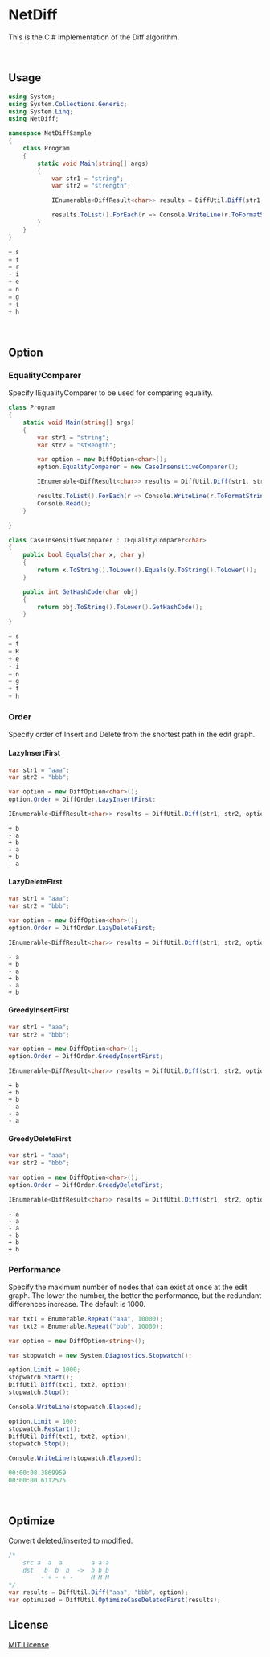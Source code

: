 # NetDiff

This is the C # implementation of the Diff algorithm.

<br/>

## Usage

```cs
using System;
using System.Collections.Generic;
using System.Linq;
using NetDiff;

namespace NetDiffSample
{
    class Program
    {
        static void Main(string[] args)
        {
            var str1 = "string";
            var str2 = "strength";

            IEnumerable<DiffResult<char>> results = DiffUtil.Diff(str1, str2);

            results.ToList().ForEach(r => Console.WriteLine(r.ToFormatString()));
        }
    }
}
```
```cs
= s
= t
= r
- i
+ e
= n
= g
+ t
+ h
```

<br/>

## Option

### EqualityComparer
  
Specify IEqualityComparer to be used for comparing equality.

```cs
class Program
{
    static void Main(string[] args)
    {
        var str1 = "string";
        var str2 = "stRength";

        var option = new DiffOption<char>();
        option.EqualityComparer = new CaseInsensitiveComparer();

        IEnumerable<DiffResult<char>> results = DiffUtil.Diff(str1, str2, option);

        results.ToList().ForEach(r => Console.WriteLine(r.ToFormatString()));
        Console.Read();
    }

}

class CaseInsensitiveComparer : IEqualityComparer<char>
{
    public bool Equals(char x, char y)
    {
        return x.ToString().ToLower().Equals(y.ToString().ToLower());
    }

    public int GetHashCode(char obj)
    {
        return obj.ToString().ToLower().GetHashCode();
    }
}
```
```cs
= s
= t
= R
+ e
- i
= n
= g
+ t
+ h
```

### Order

Specify order of  Insert and Delete from the shortest path in the edit graph.

#### LazyInsertFirst
```cs
var str1 = "aaa";
var str2 = "bbb";

var option = new DiffOption<char>();
option.Order = DiffOrder.LazyInsertFirst;

IEnumerable<DiffResult<char>> results = DiffUtil.Diff(str1, str2, option);

```
```
+ b
- a
+ b
- a
+ b
- a
```


#### LazyDeleteFirst
```cs
var str1 = "aaa";
var str2 = "bbb";

var option = new DiffOption<char>();
option.Order = DiffOrder.LazyDeleteFirst;

IEnumerable<DiffResult<char>> results = DiffUtil.Diff(str1, str2, option);
```
```
- a
+ b
- a
+ b
- a
+ b
```

#### GreedyInsertFirst
```cs
var str1 = "aaa";
var str2 = "bbb";

var option = new DiffOption<char>();
option.Order = DiffOrder.GreedyInsertFirst;

IEnumerable<DiffResult<char>> results = DiffUtil.Diff(str1, str2, option);
```
```
+ b
+ b
+ b
- a
- a
- a
```

#### GreedyDeleteFirst
```cs
var str1 = "aaa";
var str2 = "bbb";

var option = new DiffOption<char>();
option.Order = DiffOrder.GreedyDeleteFirst;

IEnumerable<DiffResult<char>> results = DiffUtil.Diff(str1, str2, option);
```
```
- a
- a
- a
+ b
+ b
+ b
```

### Performance

Specify the maximum number of nodes that can exist at once at the edit graph.
The lower the number, the better the performance, but the redundant differences increase.
The default is 1000.

```cs
var txt1 = Enumerable.Repeat("aaa", 10000);
var txt2 = Enumerable.Repeat("bbb", 10000);

var option = new DiffOption<string>();

var stopwatch = new System.Diagnostics.Stopwatch();

option.Limit = 1000;
stopwatch.Start();
DiffUtil.Diff(txt1, txt2, option);
stopwatch.Stop();

Console.WriteLine(stopwatch.Elapsed);

option.Limit = 100;
stopwatch.Restart();
DiffUtil.Diff(txt1, txt2, option);
stopwatch.Stop();

Console.WriteLine(stopwatch.Elapsed);
```
```cs
00:00:08.3869959
00:00:00.6112575
```

<br/>

## Optimize

Convert deleted/inserted to modified.

```cs
/*
    src a  a  a        a a a 
    dst   b  b  b  ->  b b b
         - + - + -     M M M
*/
var results = DiffUtil.Diff("aaa", "bbb", option);
var optimized = DiffUtil.OptimizeCaseDeletedFirst(results);
```

## License

[MIT License](http://opensource.org/licenses/MIT)
